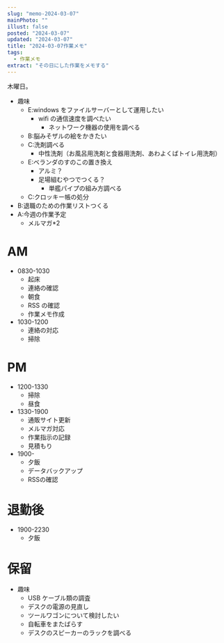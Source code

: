 ```yaml
---
slug: "memo-2024-03-07"
mainPhoto: ""
illust: false
posted: "2024-03-07"
updated: "2024-03-07"
title: "2024-03-07作業メモ"
tags:
  - 作業メモ
extract: "その日にした作業をメモする"
---
```


木曜日。  

- 趣味
  - E:windows をファイルサーバーとして運用したい
    - wifi の通信速度を調べたい
      - ネットワーク機器の使用を調べる
  - B:脳みそザルの絵をかきたい
  - C:洗剤調べる
    - 中性洗剤（お風呂用洗剤と食器用洗剤、あわよくばトイレ用洗剤）
  - E:ベランダのすのこの置き換え
    - アルミ？
    - 足場組むやつでつくる？
      - 単艦パイプの組み方調べる
  - C:クロッキー帳の処分
- B:退職のための作業リストつくる
- A:今週の作業予定
  - メルマガ\*2

# AM

- 0830-1030
  - 起床
  - 連絡の確認
  - 朝食
  - RSS の確認
  - 作業メモ作成
- 1030-1200
  - 連絡の対応
  - 掃除

# PM

- 1200-1330
  - 掃除
  - 昼食
- 1330-1900
  - 通販サイト更新
  - メルマガ対応
  - 作業指示の記録
  - 見積もり
- 1900-
  - 夕飯
  - データバックアップ
  - RSSの確認

# 退勤後

- 1900-2230
  - 夕飯

# 保留

- 趣味
  - USB ケーブル類の調査
  - デスクの電源の見直し
  - ツールワゴンについて検討したい
  - 自転車をまたばらす
  - デスクのスピーカーのラックを調べる
